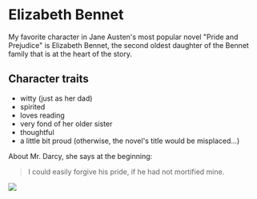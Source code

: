 # Elizabeth Bennet

My favorite character in Jane Austen's most popular novel "Pride and Prejudice" is Elizabeth Bennet, the second oldest daughter of the Bennet family that is at the heart of the story. 

## Character traits

* witty (just as her dad)
* spirited
* loves reading
* very fond of her older sister
* thoughtful
* a little bit proud (otherwise, the novel's title would be misplaced...)

About Mr. Darcy, she says at the beginning:
> I could easily forgive his pride, 
> if he had not mortified mine.

<img src="http://4.bp.blogspot.com/-J7CXS6fdGdw/VapQY57b6FI/AAAAAAAAMFQ/TQVrjUGTsnE/s1600/Lizzie-2005-version-elizabeth-bennet-1630995-1280-554.jpg"/>
